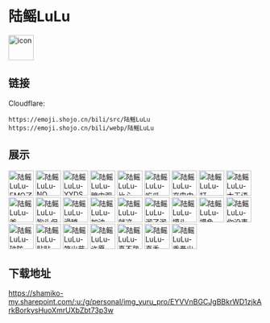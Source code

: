# 陆鳐LuLu
<img src="https://emoji.shojo.cn/bili/src/陆鳐LuLu/icon.png" width="50" height="50" alt="icon">

## 链接
Cloudflare:
```
https://emoji.shojo.cn/bili/src/陆鳐LuLu
https://emoji.shojo.cn/bili/webp/陆鳐LuLu
```
## 展示
<img src="https://emoji.shojo.cn/bili/src/陆鳐LuLu/陆鳐LuLu-EMO了.png" width="50" height="50" alt="陆鳐LuLu-EMO了">
<img src="https://emoji.shojo.cn/bili/src/陆鳐LuLu/陆鳐LuLu-NO.png" width="50" height="50" alt="陆鳐LuLu-NO">
<img src="https://emoji.shojo.cn/bili/src/陆鳐LuLu/陆鳐LuLu-YYDS.png" width="50" height="50" alt="陆鳐LuLu-YYDS">
<img src="https://emoji.shojo.cn/bili/src/陆鳐LuLu/陆鳐LuLu-暗中观察.png" width="50" height="50" alt="陆鳐LuLu-暗中观察">
<img src="https://emoji.shojo.cn/bili/src/陆鳐LuLu/陆鳐LuLu-比心.png" width="50" height="50" alt="陆鳐LuLu-比心">
<img src="https://emoji.shojo.cn/bili/src/陆鳐LuLu/陆鳐LuLu-吃瓜.png" width="50" height="50" alt="陆鳐LuLu-吃瓜">
<img src="https://emoji.shojo.cn/bili/src/陆鳐LuLu/陆鳐LuLu-充电中.png" width="50" height="50" alt="陆鳐LuLu-充电中">
<img src="https://emoji.shojo.cn/bili/src/陆鳐LuLu/陆鳐LuLu-打CALL.png" width="50" height="50" alt="陆鳐LuLu-打CALL">
<img src="https://emoji.shojo.cn/bili/src/陆鳐LuLu/陆鳐LuLu-大无语.png" width="50" height="50" alt="陆鳐LuLu-大无语">
<img src="https://emoji.shojo.cn/bili/src/陆鳐LuLu/陆鳐LuLu-爹.png" width="50" height="50" alt="陆鳐LuLu-爹">
<img src="https://emoji.shojo.cn/bili/src/陆鳐LuLu/陆鳐LuLu-狗头保命.png" width="50" height="50" alt="陆鳐LuLu-狗头保命">
<img src="https://emoji.shojo.cn/bili/src/陆鳐LuLu/陆鳐LuLu-滑稽.png" width="50" height="50" alt="陆鳐LuLu-滑稽">
<img src="https://emoji.shojo.cn/bili/src/陆鳐LuLu/陆鳐LuLu-加油.png" width="50" height="50" alt="陆鳐LuLu-加油">
<img src="https://emoji.shojo.cn/bili/src/陆鳐LuLu/陆鳐LuLu-就这.png" width="50" height="50" alt="陆鳐LuLu-就这">
<img src="https://emoji.shojo.cn/bili/src/陆鳐LuLu/陆鳐LuLu-溜了溜了.png" width="50" height="50" alt="陆鳐LuLu-溜了溜了">
<img src="https://emoji.shojo.cn/bili/src/陆鳐LuLu/陆鳐LuLu-摸头.png" width="50" height="50" alt="陆鳐LuLu-摸头">
<img src="https://emoji.shojo.cn/bili/src/陆鳐LuLu/陆鳐LuLu-摸鱼.png" width="50" height="50" alt="陆鳐LuLu-摸鱼">
<img src="https://emoji.shojo.cn/bili/src/陆鳐LuLu/陆鳐LuLu-你没事吧.png" width="50" height="50" alt="陆鳐LuLu-你没事吧">
<img src="https://emoji.shojo.cn/bili/src/陆鳐LuLu/陆鳐LuLu-破防.png" width="50" height="50" alt="陆鳐LuLu-破防">
<img src="https://emoji.shojo.cn/bili/src/陆鳐LuLu/陆鳐LuLu-贴贴.png" width="50" height="50" alt="陆鳐LuLu-贴贴">
<img src="https://emoji.shojo.cn/bili/src/陆鳐LuLu/陆鳐LuLu-笑出节奏.png" width="50" height="50" alt="陆鳐LuLu-笑出节奏">
<img src="https://emoji.shojo.cn/bili/src/陆鳐LuLu/陆鳐LuLu-许愿.png" width="50" height="50" alt="陆鳐LuLu-许愿">
<img src="https://emoji.shojo.cn/bili/src/陆鳐LuLu/陆鳐LuLu-真不熟啊.png" width="50" height="50" alt="陆鳐LuLu-真不熟啊">
<img src="https://emoji.shojo.cn/bili/src/陆鳐LuLu/陆鳐LuLu-真香.png" width="50" height="50" alt="陆鳐LuLu-真香">
<img src="https://emoji.shojo.cn/bili/src/陆鳐LuLu/陆鳐LuLu-重拳出击.png" width="50" height="50" alt="陆鳐LuLu-重拳出击">

## 下载地址

https://shamiko-my.sharepoint.com/:u:/g/personal/img_yuru_pro/EYVVnBGCJgBBkrWD1zjkArkBorkysHuoXmrUXbZbt73p3w